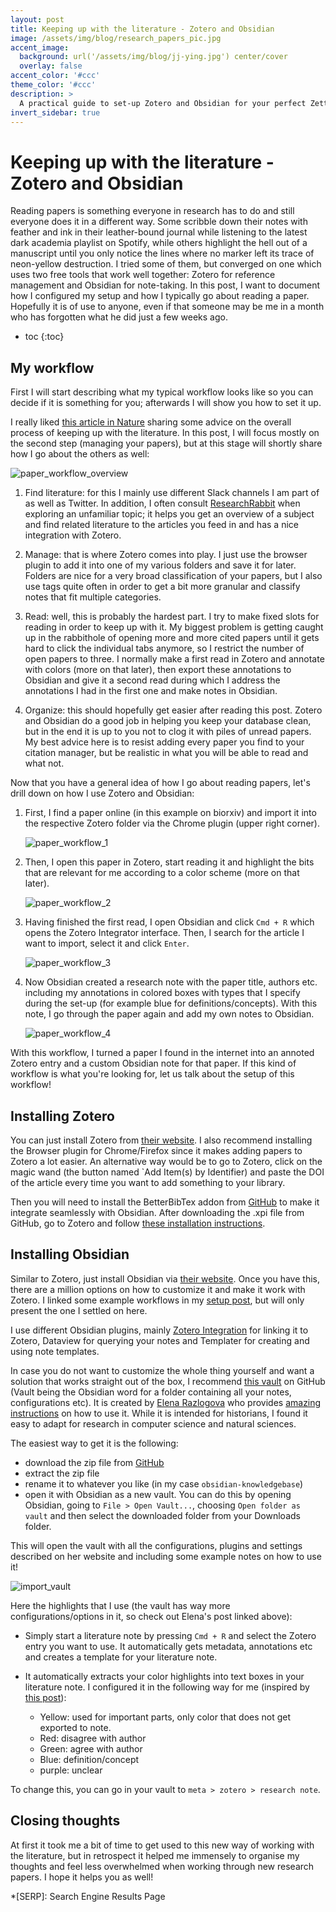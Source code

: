 ```yaml
---
layout: post
title: Keeping up with the literature - Zotero and Obsidian
image: /assets/img/blog/research_papers_pic.jpg
accent_image: 
  background: url('/assets/img/blog/jj-ying.jpg') center/cover
  overlay: false
accent_color: '#ccc'
theme_color: '#ccc'
description: >
  A practical guide to set-up Zotero and Obsidian for your perfect Zettelkasten system
invert_sidebar: true
---
```


# Keeping up with the literature - Zotero and Obsidian

Reading papers is something everyone in research has to do and still everyone does it in a different way. Some scribble down their notes with feather and ink in their leather-bound journal while listening to the latest dark academia playlist on Spotify, while others highlight the hell out of a manuscript until you only notice the lines where no marker left its trace of neon-yellow destruction. I tried some of them, but converged on one which uses two free tools that work well together: Zotero for reference management and Obsidian for note-taking. In this post, I want to document how I configured my setup and how I typically go about reading a paper. Hopefully it is of use to anyone, even if that someone may be me in a month who has forgotten what he did just a few weeks ago.

* toc
{:toc}


## My workflow

First I will start describing what my typical workflow looks like so you can decide if it is something for you; afterwards I will show you how to set it up.

I really liked [this article in Nature](https://www.nature.com/articles/d41586-022-01878-7?utm_source=Nature+Briefing&utm_campaign=ce71eee966-briefing-dy-20220711&utm_medium=email&utm_term=0_c9dfd39373-ce71eee966-42664211) sharing some advice on the overall process of keeping up with the literature. In this post, I will focus mostly on the second step (managing your papers), but at this stage will shortly share how I go about the others as well:

![paper_workflow_overview](/assets/img/blog/zotero/paper_workflow_overview.png)

1. Find literature: for this I mainly use different Slack channels I am part of as well as Twitter. In addition, I often consult [ResearchRabbit](https://www.researchrabbit.ai/) when exploring an unfamiliar topic; it helps you get an overview of a subject and find related literature to the articles you feed in and has a nice integration with Zotero.

2. Manage: that is where Zotero comes into play. I just use the browser plugin to add it into one of my various folders and save it for later. Folders are nice for a very broad classification of your papers, but I also use tags quite often in order to get a bit more granular and classify notes that fit multiple categories.

3. Read: well, this is probably the hardest part. I try to make fixed slots for reading in order to keep up with it. My biggest problem is getting caught up in the rabbithole of opening more and more cited papers until it gets hard to click the individual tabs anymore, so I restrict the number of open papers to three. I normally make a first read in Zotero and annotate with colors (more on that later), then export these annotations to Obsidian and give it a second read during which I address the annotations I had in the first one and make notes in Obsidian.

4. Organize: this should hopefully get easier after reading this post. Zotero and Obsidian do a good job in helping you keep your database clean, but in the end it is up to you not to clog it with piles of unread papers. My best advice here is to resist adding every paper you find to your citation manager, but be realistic in what you will be able to read and what not.

Now that you have a general idea of how I go about reading papers, let's drill down on how I use Zotero and Obsidian:

1. First, I find a paper online (in this example on biorxiv) and import it into the respective Zotero folder via the Chrome plugin (upper right corner).

    ![paper_workflow_1](/assets/img/blog/zotero/paper_workflow_1.png)

2. Then, I open this paper in Zotero, start reading it and highlight the bits that are relevant for me according to a color scheme (more on that later).

    ![paper_workflow_2](/assets/img/blog/zotero/paper_workflow_2.png)

3. Having finished the first read, I open Obsidian and click `Cmd + R` which opens the Zotero Integrator interface. Then, I search for the article I want to import, select it and click `Enter`.

    ![paper_workflow_3](/assets/img/blog/zotero/paper_workflow_3.png)

4. Now Obsidian created a research note with the paper title, authors etc. including my annotations in colored boxes with types that I specify during the set-up (for example blue for definitions/concepts). With this note, I go through the paper again and add my own notes to Obsidian. 

    ![paper_workflow_4](/assets/img/blog/zotero/paper_workflow_4.png)

With this workflow, I turned a paper I found in the internet into an annoted Zotero entry and a custom Obsidian note for that paper. If this kind of workflow is what you're looking for, let us talk about the setup of this workflow!

## Installing Zotero

You can just install Zotero from [their website](https://www.zotero.org/download/). I also recommend installing the Browser plugin for Chrome/Firefox since it makes adding papers to Zotero a lot easier. An alternative way would be to go to Zotero, click on the magic wand (the button named `Add Item(s) by Identifier) and paste the DOI of the article every time you want to add something to your library.

Then you will need to install the BetterBibTex addon from [GitHub](https://github.com/retorquere/zotero-better-bibtex/releases/tag/v6.7.23) to make it integrate seamlessly with Obsidian. After downloading the .xpi file from GitHub, go to Zotero and follow [these installation instructions](https://retorque.re/zotero-better-bibtex/installation/).

## Installing Obsidian

Similar to Zotero, just install Obsidian via [their website](https://obsidian.md/download). Once you have this, there are a million options on how to customize it and make it work with Zotero. I linked some example workflows in my [setup post](https://kdidi.netlify.app/blog/tools/2022-09-17-mac-setup-copy/), but will only present the one I settled on here.

I use different Obsidian plugins, mainly [Zotero Integration](https://electricarchaeology.ca/2022/07/12/obsidian-zotero-integration-plugin/) for linking it to Zotero, Dataview for querying your notes and Templater for creating and using note templates.

In case you do not want to customize the whole thing yourself and want a solution that works straight out of the box, I recommend [this vault](https://github.com/erazlogo/obsidian-history-vault) on GitHub (Vault being the Obsidian word for a folder containing all your notes, configurations etc). It is created by [Elena Razlogova](http://elenarazlogova.org/) who provides [amazing instructions](https://publish.obsidian.md/history-notes/01+Notetaking+for+Historians) on how to use it. While it is intended for historians, I found it easy to adapt for research in computer science and natural sciences. 

The easiest way to get it is the following:

- download the zip file from [GitHub](https://github.com/erazlogo/obsidian-history-vault)
- extract the zip file
- rename it to whatever you like (in my case `obsidian-knowledgebase`)
- open it with Obsidian as a new vault. You can do this by opening Obsidian, going to `File > Open Vault...`, choosing `Open folder as vault` and then select the downloaded folder from your Downloads folder. 

This will open the vault with all the configurations, plugins and settings described on her website and including some example notes on how to use it!

![import_vault](/assets/img/blog/zotero/import_vault.png)

Here the highlights that I use (the vault has way more configurations/options in it, so check out Elena's post linked above):

- Simply start a literature note by pressing `Cmd + R` and select the Zotero entry you want to use. It automatically gets metadata, annotations etc and creates a template for your literature note.

- It automatically extracts your color highlights into text boxes in your literature note. I configured it in the following way for me (inspired by [this post](https://electricarchaeology.ca/2022/07/12/obsidian-zotero-integration-plugin/)):

  - Yellow: used for important parts, only color that does not get exported to note.
  - Red: disagree with author
  - Green: agree with author
  - Blue: definition/concept
  - purple: unclear

To change this, you can go in your vault to `meta > zotero > research note`.

## Closing thoughts

At first it took me a bit of time to get used to this new way of working with the literature, but in retrospect it helped me immensely to organise my thoughts and feel less overwhelmed when working through new research papers. I hope it helps you as well!



*[SERP]: Search Engine Results Page
